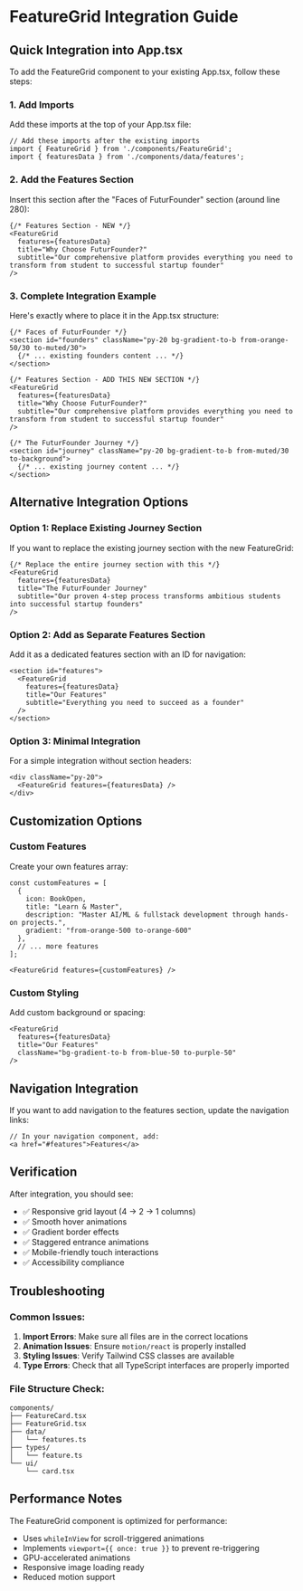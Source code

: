 # FeatureGrid Integration Guide

## Quick Integration into App.tsx

To add the FeatureGrid component to your existing App.tsx, follow these steps:

### 1. Add Imports
Add these imports at the top of your App.tsx file:

```tsx
// Add these imports after the existing imports
import { FeatureGrid } from './components/FeatureGrid';
import { featuresData } from './components/data/features';
```

### 2. Add the Features Section
Insert this section after the "Faces of FuturFounder" section (around line 280):

```tsx
{/* Features Section - NEW */}
<FeatureGrid
  features={featuresData}
  title="Why Choose FuturFounder?"
  subtitle="Our comprehensive platform provides everything you need to transform from student to successful startup founder"
/>
```

### 3. Complete Integration Example

Here's exactly where to place it in the App.tsx structure:

```tsx
{/* Faces of FuturFounder */}
<section id="founders" className="py-20 bg-gradient-to-b from-orange-50/30 to-muted/30">
  {/* ... existing founders content ... */}
</section>

{/* Features Section - ADD THIS NEW SECTION */}
<FeatureGrid
  features={featuresData}
  title="Why Choose FuturFounder?"
  subtitle="Our comprehensive platform provides everything you need to transform from student to successful startup founder"
/>

{/* The FuturFounder Journey */}
<section id="journey" className="py-20 bg-gradient-to-b from-muted/30 to-background">
  {/* ... existing journey content ... */}
</section>
```

## Alternative Integration Options

### Option 1: Replace Existing Journey Section
If you want to replace the existing journey section with the new FeatureGrid:

```tsx
{/* Replace the entire journey section with this */}
<FeatureGrid
  features={featuresData}
  title="The FuturFounder Journey"
  subtitle="Our proven 4-step process transforms ambitious students into successful startup founders"
/>
```

### Option 2: Add as Separate Features Section
Add it as a dedicated features section with an ID for navigation:

```tsx
<section id="features">
  <FeatureGrid
    features={featuresData}
    title="Our Features"
    subtitle="Everything you need to succeed as a founder"
  />
</section>
```

### Option 3: Minimal Integration
For a simple integration without section headers:

```tsx
<div className="py-20">
  <FeatureGrid features={featuresData} />
</div>
```

## Customization Options

### Custom Features
Create your own features array:

```tsx
const customFeatures = [
  {
    icon: BookOpen,
    title: "Learn & Master",
    description: "Master AI/ML & fullstack development through hands-on projects.",
    gradient: "from-orange-500 to-orange-600"
  },
  // ... more features
];

<FeatureGrid features={customFeatures} />
```

### Custom Styling
Add custom background or spacing:

```tsx
<FeatureGrid
  features={featuresData}
  title="Our Features"
  className="bg-gradient-to-b from-blue-50 to-purple-50"
/>
```

## Navigation Integration

If you want to add navigation to the features section, update the navigation links:

```tsx
// In your navigation component, add:
<a href="#features">Features</a>
```

## Verification

After integration, you should see:
- ✅ Responsive grid layout (4 → 2 → 1 columns)
- ✅ Smooth hover animations
- ✅ Gradient border effects
- ✅ Staggered entrance animations
- ✅ Mobile-friendly touch interactions
- ✅ Accessibility compliance

## Troubleshooting

### Common Issues:

1. **Import Errors**: Make sure all files are in the correct locations
2. **Animation Issues**: Ensure `motion/react` is properly installed
3. **Styling Issues**: Verify Tailwind CSS classes are available
4. **Type Errors**: Check that all TypeScript interfaces are properly imported

### File Structure Check:
```
components/
├── FeatureCard.tsx
├── FeatureGrid.tsx
├── data/
│   └── features.ts
├── types/
│   └── feature.ts
└── ui/
    └── card.tsx
```

## Performance Notes

The FeatureGrid component is optimized for performance:
- Uses `whileInView` for scroll-triggered animations
- Implements `viewport={{ once: true }}` to prevent re-triggering
- GPU-accelerated animations
- Responsive image loading ready
- Reduced motion support